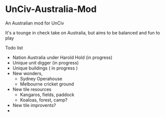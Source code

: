 # UnCiv-Australia-Mod
An Australian mod for UnCiv

It's a tounge in check take on Australia, but aims to be balanced and fun to play

Todo list
- Nation Australia under Harold Hold (in progress)
- Unique unit digger (in progress)
- Unique buildings ( in progress )
- New wonders,
  - Sydney Operahouse
  - Melbourne cricket ground
- New tile resources
  - Kangaros, fields, paddock
  - Koaloas, forest, camp?
- New tile improvents?
- 
